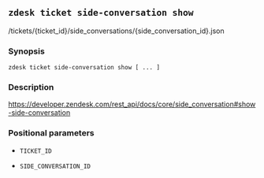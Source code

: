 ## `zdesk ticket side-conversation show`

/tickets/{ticket_id}/side_conversations/{side_conversation_id}.json

### Synopsis

    zdesk ticket side-conversation show [ ... ]

### Description

https://developer.zendesk.com/rest_api/docs/core/side_conversation#show-side-conversation

### Positional parameters

* `TICKET_ID`

* `SIDE_CONVERSATION_ID`

